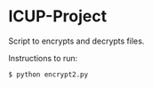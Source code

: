 # ICUP-Project
Script to encrypts and decrypts files.

Instructions to run:
```bash
$ python encrypt2.py
```
